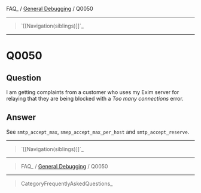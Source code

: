 FAQ\_ / [General Debugging](FAQ/General_Debugging) / Q0050

* * * * *

> \`[[Navigation(siblings)]]\`\_

* * * * *

Q0050
=====

Question
--------

I am getting complaints from a customer who uses my Exim server for
relaying that they are being blocked with a *Too many connections*
error.

Answer
------

See `smtp_accept_max`, `smep_accept_max_per_host` and
`smtp_accept_reserve`.

* * * * *

> \`[[Navigation(siblings)]]\`\_

* * * * *

> FAQ\_ / [General Debugging](FAQ/General_Debugging) / Q0050

* * * * *

> CategoryFrequentlyAskedQuestions\_
